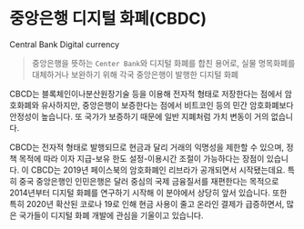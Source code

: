 # 중앙은행 디지털 화폐(CBDC)

Central Bank Digital currency

> 중앙은행을 뜻하는 `Center Bank`와 디지털 화폐를 합친 용어로, 실물 명목화폐를 대체하거나 보완하기 위해 각국 중앙은행이 발행한 디지털 화폐

CBCD는 블록체인이나분산원장기술 등을 이용해 전자적 형태로 저장한다는 점에서 암호화폐와 유사하지만, 중앙은행이 보증한다는 점에서 비트코인 등의 민간 암호화폐보다 안정성이 높습니다. 또 국가가 보증하기 때문에 일반 지폐처럼 가치 변동이 거의 없습니다.

CBCD는 전자적 형태로 발행되므로 현금과 달리 거래의 익명성을 제한할 수 있으며, 정책 목적에 따라 이자 지급-보유 한도 설정-이용시간 조절이 가능하다는 장점이 있습니다. 이 CBCD는 2019년 페이스북의 암호화폐인 리브라가 공개되면서 시작됐는데요. 특히 중국 중앙은행인 인민은행은 달러 중심의 국제 금융질서를 재편한다는 목적으로 2014년부터 디지털 화폐를 연구하기 시작해 이 분야에서 상당히 앞서 있습니다. 또한 특히 2020년 확산된 코로나 19로 인해 현금 사용이 줄고 온라인 결제가 급증하면서, 많은 국가들이 디지털 화폐 개발에 관심을 기울이고 있습니다.